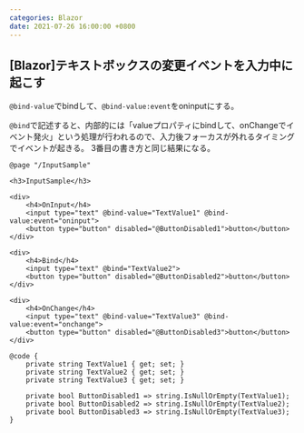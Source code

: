 ```yaml
---
categories: Blazor
date: 2021-07-26 16:00:00 +0800
---
```


## [Blazor]テキストボックスの変更イベントを入力中に起こす

`@bind-value`でbindして、`@bind-value:event`をoninputにする。


`@bind`で記述すると、内部的には「valueプロパティにbindして、onChangeでイベント発火」という処理が行われるので、入力後フォーカスが外れるタイミングでイベントが起きる。
3番目の書き方と同じ結果になる。


```razor
@page "/InputSample"

<h3>InputSample</h3>

<div>
    <h4>OnInput</h4>
    <input type="text" @bind-value="TextValue1" @bind-value:event="oninput">
    <button type="button" disabled="@ButtonDisabled1">button</button>
</div>

<div>
    <h4>Bind</h4>
    <input type="text" @bind="TextValue2">
    <button type="button" disabled="@ButtonDisabled2">button</button>
</div>

<div>
    <h4>OnChange</h4>
    <input type="text" @bind-value="TextValue3" @bind-value:event="onchange">
    <button type="button" disabled="@ButtonDisabled3">button</button>
</div>

@code {
    private string TextValue1 { get; set; }
    private string TextValue2 { get; set; }
    private string TextValue3 { get; set; }

    private bool ButtonDisabled1 => string.IsNullOrEmpty(TextValue1);
    private bool ButtonDisabled2 => string.IsNullOrEmpty(TextValue2);
    private bool ButtonDisabled3 => string.IsNullOrEmpty(TextValue3);
}
```
